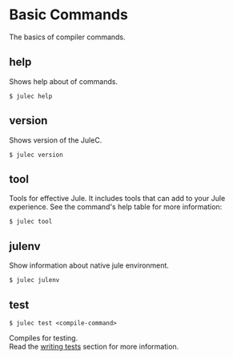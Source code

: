 # Basic Commands
The basics of compiler commands.

## help
Shows help about of commands. 
```
$ julec help
```

## version
Shows version of the JuleC.
```
$ julec version
```

## tool
Tools for effective Jule. It includes tools that can add to your Jule experience.
See the command's help table for more information:
```
$ julec tool
```

## julenv
Show information about native jule environment.
```
$ julec julenv
```

## test
```
$ julec test <compile-command>
```
Compiles for testing.\
Read the [writing tests](/debugging/testing/writing-tests) section for more information.
